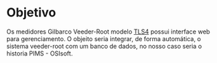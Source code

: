 # Objetivo

Os medidores Gilbarco Veeder-Root modelo [TLS4](https://www.gilbarco.com/br/produtos/medicao-e-monitoramento/tls4) possui interface web para gerenciamento.
O objeito seria integrar, de forma automática, o sistema veeder-root com um banco de dados, no nosso caso seria o historia PIMS - OSIsoft.
 
